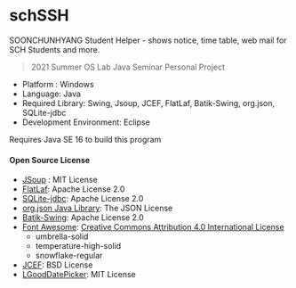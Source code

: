 # schSSH
SOONCHUNHYANG Student Helper - shows notice, time table, web mail for SCH Students and more.

> 2021 Summer OS Lab Java Seminar Personal Project

 - Platform : Windows
 - Language: Java
 - Required Library: Swing, Jsoup, JCEF, FlatLaf, Batik-Swing, org.json, SQLite-jdbc
 - Development Environment: Eclipse

Requires Java SE 16 to build this program

#### Open Source License

- [JSoup](https://jsoup.org) : MIT License
- [FlatLaf](https://github.com/JFormDesigner/FlatLaf): Apache License 2.0
- [SQLite-jdbc](https://github.com/xerial/sqlite-jdbc): Apache License 2.0
- [org.json Java Library](https://github.com/stleary/JSON-java): The JSON License
- [Batik-Swing](http://xmlgraphics.apache.org/batik/using/swing.html): Apache License 2.0
- [Font Awesome](https://fontawesome.com): [Creative Commons Attribution 4.0 International License](https://fontawesome.com/license)
  - umbrella-solid
  - temperature-high-solid
  - snowflake-regular
- [JCEF](https://github.com/chromiumembedded/java-cef): BSD License 
- [LGoodDatePicker](https://github.com/LGoodDatePicker/LGoodDatePicker): MIT License

